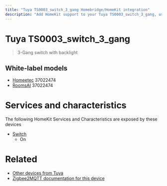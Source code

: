 ```yaml
---
title: "Tuya TS0003_switch_3_gang Homebridge/HomeKit integration"
description: "Add HomeKit support to your Tuya TS0003_switch_3_gang, using Homebridge, Zigbee2MQTT and homebridge-z2m."
---
```

<!---
This file has been GENERATED using src/docgen/docgen.ts
DO NOT EDIT THIS FILE MANUALLY!
-->
# Tuya TS0003_switch_3_gang
> 3-Gang switch with backlight


## White-label models
* [Homeetec](../index.md#homeetec) 37022474
* [RoomsAI](../index.md#roomsai) 37022474

# Services and characteristics
The following HomeKit Services and Characteristics are exposed by
these devices

* [Switch](../../switch.md)
  * On


# Related
* [Other devices from Tuya](../index.md#tuya)
* [Zigbee2MQTT documentation for this device](https://www.zigbee2mqtt.io/devices/TS0003_switch_3_gang.html)